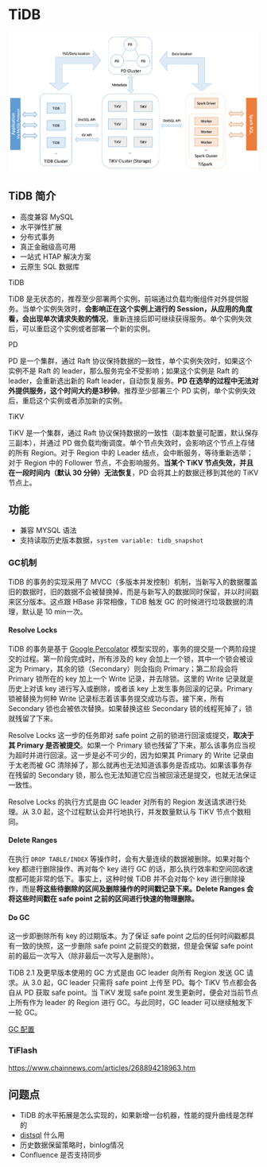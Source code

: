 # TiDB

![tidb-architecture](assets/tidb-architecture.png)

## TiDB 简介

- 高度兼容 MySQL
- 水平弹性扩展
- 分布式事务
- 真正金融级高可用
- 一站式 HTAP 解决方案
- 云原生 SQL 数据库



TiDB

TiDB 是无状态的，推荐至少部署两个实例，前端通过负载均衡组件对外提供服务。当单个实例失效时，**会影响正在这个实例上进行的 Session，从应用的角度看，会出现单次请求失败的情况**，重新连接后即可继续获得服务。单个实例失效后，可以重启这个实例或者部署一个新的实例。

PD

PD 是一个集群，通过 Raft 协议保持数据的一致性，单个实例失效时，如果这个实例不是 Raft 的 leader，那么服务完全不受影响；如果这个实例是 Raft 的 leader，会重新选出新的 Raft leader，自动恢复服务。**PD 在选举的过程中无法对外提供服务，这个时间大约是3秒钟**。推荐至少部署三个 PD 实例，单个实例失效后，重启这个实例或者添加新的实例。

TiKV

TiKV 是一个集群，通过 Raft 协议保持数据的一致性（副本数量可配置，默认保存三副本），并通过 PD 做负载均衡调度。单个节点失效时，会影响这个节点上存储的所有 Region。对于 Region 中的 Leader 结点，会中断服务，等待重新选举；对于 Region 中的 Follower 节点，不会影响服务。**当某个 TiKV 节点失效，并且在一段时间内（默认 30 分钟）无法恢复**，PD 会将其上的数据迁移到其他的 TiKV 节点上。

## 功能

- 兼容 MYSQL 语法
- 支持读取历史版本数据，`system variable: tidb_snapshot`

### GC机制

TiDB 的事务的实现采用了 MVCC（多版本并发控制）机制，当新写入的数据覆盖旧的数据时，旧的数据不会被替换掉，而是与新写入的数据同时保留，并以时间戳来区分版本。这点跟 HBase 非常相像，TiDB 触发 GC 的时候进行垃圾数据的清理，默认是 10 min一次。

#### Resolve Locks

TiDB 的事务是基于 [Google Percolator](https://ai.google/research/pubs/pub36726) 模型实现的，事务的提交是一个两阶段提交的过程。第一阶段完成时，所有涉及的 key 会加上一个锁，其中一个锁会被设定为 Primary，其余的锁（Secondary）则会指向 Primary；第二阶段会将 Primary 锁所在的 key 加上一个 Write 记录，并去除锁。这里的 Write 记录就是历史上对该 key 进行写入或删除，或者该 key 上发生事务回滚的记录。Primary 锁被替换为何种 Write 记录标志着该事务提交成功与否。接下来，所有 Secondary 锁也会被依次替换。如果替换这些 Secondary 锁的线程死掉了，锁就残留了下来。

Resolve Locks 这一步的任务即对 safe point 之前的锁进行回滚或提交，**取决于其 Primary 是否被提交**。如果一个 Primary 锁也残留了下来，那么该事务应当视为超时并进行回滚。这一步是必不可少的，因为如果其 Primary 的 Write 记录由于太老而被 GC 清除掉了，那么就再也无法知道该事务是否成功。如果该事务存在残留的 Secondary 锁，那么也无法知道它应当被回滚还是提交，也就无法保证一致性。

Resolve Locks 的执行方式是由 GC leader 对所有的 Region 发送请求进行处理。从 3.0 起，这个过程默认会并行地执行，并发数量默认与 TiKV 节点个数相同。

#### Delete Ranges

在执行 `DROP TABLE/INDEX` 等操作时，会有大量连续的数据被删除。如果对每个 key 都进行删除操作、再对每个 key 进行 GC 的话，那么执行效率和空间回收速度都可能非常的低下。事实上，这种时候 TiDB 并不会对每个 key 进行删除操作，而是**将这些待删除的区间及删除操作的时间戳记录下来。Delete Ranges 会将这些时间戳在 safe point 之前的区间进行快速的物理删除。**

#### Do GC

这一步即删除所有 key 的过期版本。为了保证 safe point 之后的任何时间戳都具有一致的快照，这一步删除 safe point 之前提交的数据，但是会保留 safe point 前的最后一次写入（除非最后一次写入是删除）。

TiDB 2.1 及更早版本使用的 GC 方式是由 GC leader 向所有 Region 发送 GC 请求。从 3.0 起，GC leader 只需将 safe point 上传至 PD。每个 TiKV 节点都会各自从 PD 获取 safe point。当 TiKV 发现 safe point 发生更新时，便会对当前节点上所有作为 leader 的 Region 进行 GC。与此同时，GC leader 可以继续触发下一轮 GC。

[GC 配置](https://pingcap.com/docs-cn/v3.0/reference/garbage-collection/configuration/)

### TiFlash

https://www.chainnews.com/articles/268894218963.htm

## 问题点

- TiDB 的水平拓展是怎么实现的，如果新增一台机器，性能的提升曲线是怎样的
- [distsql](https://pingcap.com/docs-cn/v3.0/reference/garbage-collection/configuration/) 什么用
- 历史数据保留策略时，binlog情况
- Confluence 是否支持同步